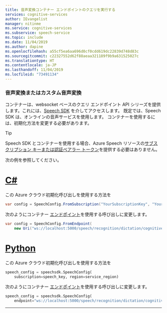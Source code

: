 ```yaml
---
title: 音声変換コンテナー エンドポイントのクエリを実行する
services: cognitive-services
author: IEvangelist
manager: nitinme
ms.service: cognitive-services
ms.subservice: speech-service
ms.topic: include
ms.date: 11/04/2019
ms.author: dapine
ms.openlocfilehash: a55cf5ea6aa696d0cf0cdd619dc22839d748d83c
ms.sourcegitcommit: c22327552d62f88aeaa321189f9b9a631525027c
ms.translationtype: HT
ms.contentlocale: ja-JP
ms.lasthandoff: 11/04/2019
ms.locfileid: "73491134"
---
```

### <a name="speech-to-text-or-custom-speech-to-text"></a>音声変換またはカスタム音声変換

コンテナーは、websocket ベースのクエリ エンドポイント API シリーズを提供します。これには、[Speech SDK](../index.md) を介してアクセスします。 既定では、Speech SDK は、オンラインの音声サービスを使用します。 コンテナーを使用するには、初期化方法を変更する必要があります。

> [!TIP]
> Speech SDK とコンテナーを使用する場合、Azure Speech リソースの[サブスクリプション キーまたは認証ベアラー トークン](../rest-speech-to-text.md#authentication)を提供する必要はありません。

次の例を参照してください。

# <a name="ctabcsharp"></a>[C#](#tab/csharp)

この Azure クラウド初期化呼び出しを使用する方法を

```csharp
var config = SpeechConfig.FromSubscription("YourSubscriptionKey", "YourServiceRegion");
```

次のようにコンテナー [エンドポイント](https://docs.microsoft.com/dotnet/api/microsoft.cognitiveservices.speech.speechconfig.fromendpoint?view=azure-dotnet)を使用する呼び出しに変更します。

```csharp
var config = SpeechConfig.FromEndpoint(
    new Uri("ws://localhost:5000/speech/recognition/dictation/cognitiveservices/v1"));
```
# <a name="pythontabpython"></a>[Python](#tab/python)

この Azure クラウド初期化呼び出しを使用する方法を

```python
speech_config = speechsdk.SpeechConfig(
    subscription=speech_key, region=service_region)
```

次のようにコンテナー [エンドポイント](https://docs.microsoft.com/python/api/azure-cognitiveservices-speech/azure.cognitiveservices.speech.speechconfig?view=azure-python)を使用する呼び出しに変更します。

```python
speech_config = speechsdk.SpeechConfig(
    endpoint="ws://localhost:5000/speech/recognition/dictation/cognitiveservices/v1")
```

***
